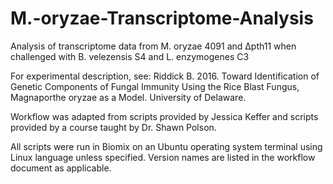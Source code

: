 # M.-oryzae-Transcriptome-Analysis
Analysis of transcriptome data from M. oryzae 4091 and Δpth11 when challenged with B. velezensis S4 and L. enzymogenes C3

For experimental description, see:
Riddick B. 2016. Toward Identification of Genetic Components of Fungal Immunity Using the Rice Blast Fungus, Magnaporthe oryzae as a Model. University of Delaware.

Workflow was adapted from scripts provided by Jessica Keffer and scripts provided by a course taught by Dr. Shawn Polson.

All scripts were run in Biomix on an Ubuntu operating system terminal using Linux language unless specified. Version names are listed in the workflow document as applicable.
